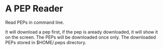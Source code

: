 # A PEP Reader

Read PEPs in command line.

It will download a pep first, if the pep is aready downloaded, it will show it on the screen. The PEPs will be downloaded once only.  The downloaded PEPs stored in $HOME/.peps directory.
